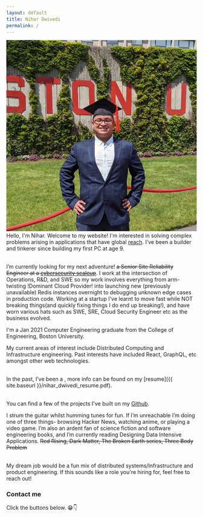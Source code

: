 ```yaml
---
layout: default
title: Nihar Dwivedi
permalink: /
---
```

![](nihar.jpg)
Hello, I'm Nihar. Welcome to my website! I'm interested in solving complex problems arising in applications that have global [reach](https://xkcd.com/974/). I’ve been a builder and tinkerer since building my first PC at age 9. <br/><br/>

I’m currently looking for my next adventure! ~~a Senior Site Reliability Engineer at a [cybersecurity scaleup](https://www.securonix.com/)~~. I work at the intersection of Operations, R&D, and SWE so my work involves everything from arm-twisting !Dominant Cloud Provider! into launching new (previously unavailable) Redis instances overnight to debugging unknown edge cases in production code. Working at a startup I've learnt to move fast while NOT breaking things(and quickly fixing things I do end up breaking!), and have worn various hats such as SWE, SRE, Cloud Security Engineer etc as the business evolved. <br/>

I'm a Jan 2021 Computer Engineering graduate from the College of Engineering, Boston University. <br/>

My current areas of interest include Distributed Computing and Infrastructure engineering. Past interests have included React, GraphQL, etc amongst other web technologies.<br/><br/>

In the past, I’ve been a ,  more info can be found on my [resume]({{ site.baseurl }}/nihar_dwivedi_resume.pdf).<br/><br/>

You can find a few of the projects I've built on my [Github](https://github.com/nihardwivedi).  <br/>

I strum the guitar whilst humming tunes for fun. If I’m unreachable I’m doing one of three things- browsing Hacker News, watching anime, or playing a video game. I’m also an ardent fan of science fiction and software engineering books, and I’m currently reading Designing Data Intensive Applications. ~~Red Rising, Dark Matter, The Broken Earth series, Three Body Problem~~<br/><br/>

My dream job would be a fun mix of distributed systems/Infrastructure and product engineering. If this sounds like a role you're hiring for, feel free to reach out!<br/>

### Contact me
Click the buttons below. 😁👇 <br/>
